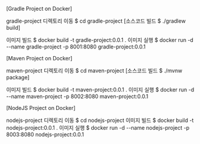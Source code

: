 [Gradle Project on Docker]

gradle-project 디렉토리 이동 $ cd gradle-project
[소스코드 빌드 $ ./gradlew build]

이미지 빌드 $ docker build -t gradle-project:0.0.1 .
이미지 실행 $ docker run -d --name gradle-project -p 8001:8080 gradle-project:0.0.1

[Maven Project on Docker]

maven-project 디렉토리 이동 $ cd maven-project
[소스코드 빌드 $ ./mvnw package]

이미지 빌드 $ docker build -t maven-project:0.0.1 .
이미지 실행 $ docker run -d --name maven-project -p 8002:8080 maven-project:0.0.1

[NodeJS Project on Docker]

nodejs-project 디렉토리 이동 
$ cd nodejs-project
이미지 빌드 $ docker build -t nodejs-project:0.0.1 .
이미지 실행 $ docker run -d --name nodejs-project -p 8003:8080 nodejs-project:0.0.1